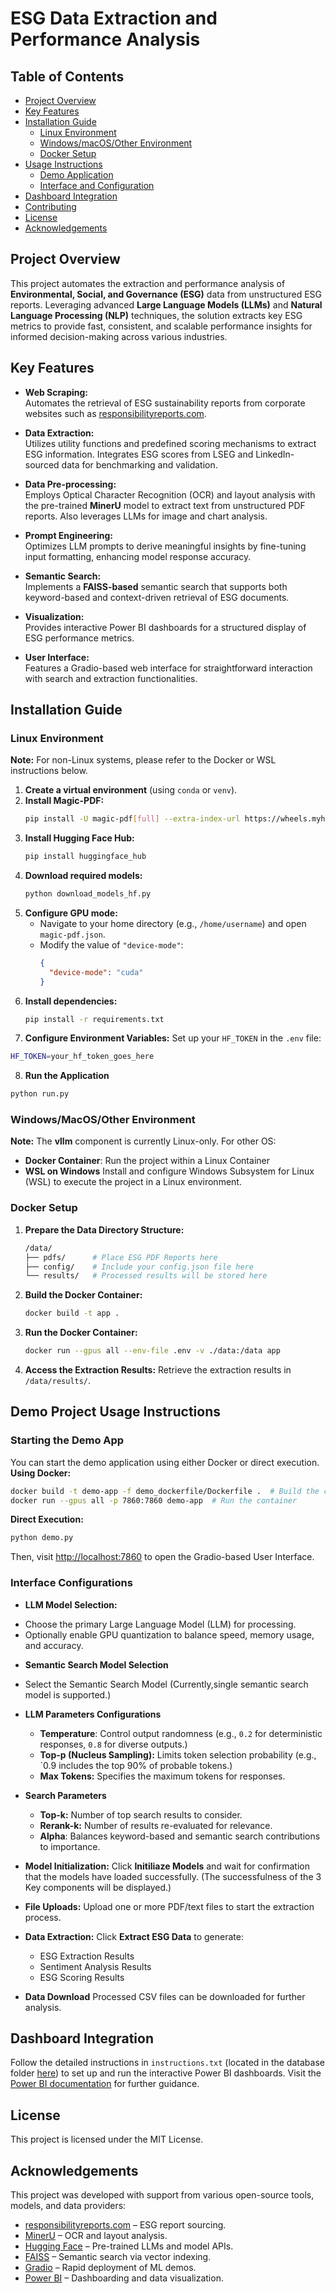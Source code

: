 # ESG Data Extraction and Performance Analysis

## Table of Contents
- [Project Overview](#project-overview)
- [Key Features](#key-features)
- [Installation Guide](#installation-guide)
  - [Linux Environment](#linux-environment)
  - [Windows/macOS/Other Environment](#windowsmacosother-environment)
  - [Docker Setup](#docker-setup)
- [Usage Instructions](#usage-instructions)
  - [Demo Application](#demo-application)
  - [Interface and Configuration](#interface-and-configuration)
- [Dashboard Integration](#dashboard-integration)
- [Contributing](#contributing)
- [License](#license)
- [Acknowledgements](#acknowledgements)

## Project Overview
This project automates the extraction and performance analysis of **Environmental, Social, and Governance (ESG)** data from unstructured ESG reports. Leveraging advanced **Large Language Models (LLMs)** and **Natural Language Processing (NLP)** techniques, the solution extracts key ESG metrics to provide fast, consistent, and scalable performance insights for informed decision-making across various industries.

## Key Features
- **Web Scraping:**  
  Automates the retrieval of ESG sustainability reports from corporate websites such as [responsibilityreports.com](https://www.responsibilityreports.com/).

- **Data Extraction:**  
  Utilizes utility functions and predefined scoring mechanisms to extract ESG information. Integrates ESG scores from LSEG and LinkedIn-sourced data for benchmarking and validation.

- **Data Pre-processing:**  
  Employs Optical Character Recognition (OCR) and layout analysis with the pre-trained **MinerU** model to extract text from unstructured PDF reports. Also leverages LLMs for image and chart analysis.

- **Prompt Engineering:**  
  Optimizes LLM prompts to derive meaningful insights by fine-tuning input formatting, enhancing model response accuracy.

- **Semantic Search:**  
  Implements a **FAISS-based** semantic search that supports both keyword-based and context-driven retrieval of ESG documents.

- **Visualization:**  
  Provides interactive Power BI dashboards for a structured display of ESG performance metrics.

- **User Interface:**  
  Features a Gradio-based web interface for straightforward interaction with search and extraction functionalities.

## Installation Guide

### Linux Environment
**Note:** For non-Linux systems, please refer to the Docker or WSL instructions below.
1. **Create a virtual environment** (using `conda` or `venv`).
2. **Install Magic-PDF:**
   ```bash
   pip install -U magic-pdf[full] --extra-index-url https://wheels.myhloli.com
3. **Install Hugging Face Hub:**
   ```bash
   pip install huggingface_hub
   ```
4. **Download required models:**
   ```bash
   python download_models_hf.py
   ```
5. **Configure GPU mode:**
   - Navigate to your home directory (e.g., `/home/username`) and open `magic-pdf.json`.
   - Modify the value of `"device-mode"`:
     ```json
     {
       "device-mode": "cuda"
     }
     ```
6. **Install dependencies:**
   ```bash
   pip install -r requirements.txt
   ```
7. **Configure Environment Variables:**
  Set up your `HF_TOKEN` in the `.env` file:
  ```bash
  HF_TOKEN=your_hf_token_goes_here
  ```
8. **Run the Application**
  ```bash
  python run.py
  ```

### Windows/MacOS/Other Environment
**Note:** The **vllm** component is currently Linux-only. For other OS:
* **Docker Container**:
  Run the project within a Linux Container
* **WSL on Windows**
  Install and configure Windows Subsystem for Linux (WSL) to execute the project in a Linux environment.

### Docker Setup
1. **Prepare the Data Directory Structure:**
   ```bash
   /data/
   ├── pdfs/      # Place ESG PDF Reports here
   ├── config/    # Include your config.json file here
   └── results/   # Processed results will be stored here
   ```
2. **Build the Docker Container:**
   ```bash
   docker build -t app .
   ```
3. **Run the Docker Container:**
   ```bash
   docker run --gpus all --env-file .env -v ./data:/data app
   ```
4. **Access the Extraction Results:**
  Retrieve the extraction results in `/data/results/`.

## Demo Project Usage Instructions

### Starting the Demo App
You can start the demo application using either Docker or direct execution.
**Using Docker:**
```bash
docker build -t demo-app -f demo_dockerfile/Dockerfile .  # Build the container
docker run --gpus all -p 7860:7860 demo-app  # Run the container
```

**Direct Execution:**
```bash
python demo.py
```

Then, visit [http://localhost:7860](http://localhost:7860) to open the Gradio-based User Interface.

### Interface Configurations
* **LLM Model Selection:**
- Choose the primary Large Language Model (LLM) for processing.
- Optionally enable GPU quantization to balance speed, memory usage, and accuracy.

* **Semantic Search Model Selection**
- Select the Semantic Search Model (Currently,single semantic search model is supported.)

* **LLM Parameters Configurations**
  * **Temperature**: Control output randomness (e.g., `0.2` for deterministic responses, `0.8` for diverse outputs.)
  * **Top-p (Nucleus Sampling):** Limits token selection probability (e.g., `0.9 includes the top 90% of probable tokens.)
  * **Max Tokens:** Specifies the maximum tokens for responses.

* **Search Parameters**
  * **Top-k:** Number of top search results to consider.
  * **Rerank-k:** Number of results re-evaluated for relevance.
  * **Alpha**: Balances keyword-based and semantic search contributions to importance.

* **Model Initialization:**
Click **Initiliaze Models** and wait for confirmation that the models have loaded successfully. (The successfulness of the 3 Key components will be displayed.)

* **File Uploads:**
Upload one or more PDF/text files to start the extraction process.

* **Data Extraction:**
Click **Extract ESG Data** to generate:
  * ESG Extraction Results
  * Sentiment Analysis Results
  * ESG Scoring Results

* **Data Download**
Processed CSV files can be downloaded for further analysis.

## Dashboard Integration
Follow the detailed instructions in `instructions.txt` (located in the database folder [here](https://github.com/Jaejun02/dsa3101_2420_group12/tree/main/database)) to set up and run the interactive Power BI dashboards. Visit the [Power BI documentation](https://www.microsoft.com/en-us/power-platform/products/power-bi/) for further guidance.

## License
This project is licensed under the MIT License.

## Acknowledgements
This project was developed with support from various open-source tools, models, and data providers:

- [responsibilityreports.com](https://www.responsibilityreports.com/) – ESG report sourcing.
- [MinerU](https://github.com/opendatalab/MinerU) – OCR and layout analysis.
- [Hugging Face](https://huggingface.co/) – Pre-trained LLMs and model APIs.
- [FAISS](https://github.com/facebookresearch/faiss) – Semantic search via vector indexing.
- [Gradio](https://gradio.app/) – Rapid deployment of ML demos.
- [Power BI](https://powerbi.microsoft.com/) – Dashboarding and data visualization.
